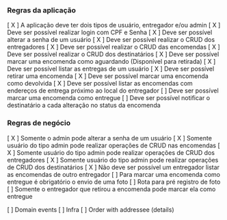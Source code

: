 ### Regras da aplicação

[ X ] A aplicação deve ter dois tipos de usuário, entregador e/ou admin
[ X ] Deve ser possível realizar login com CPF e Senha
[ X ] Deve ser possível alterar a senha de um usuário
[ X ] Deve ser possível realizar o CRUD dos entregadores
[ X ] Deve ser possível realizar o CRUD das encomendas
[ X ] Deve ser possível realizar o CRUD dos destinatários
[ X ] Deve ser possível marcar uma encomenda como aguardando (Disponível para retirada)
[ X ] Deve ser possível listar as entregas de um usuário
[ X ] Deve ser possível retirar uma encomenda
[ X ] Deve ser possível marcar uma encomenda como devolvida
[ X ] Deve ser possível listar as encomendas com endereços de entrega próximo ao local do entregador
[   ] Deve ser possível marcar uma encomenda como entregue
[   ] Deve ser possível notificar o destinatário a cada alteração no status da encomenda

### Regras de negócio

[ X ] Somente o admin pode alterar a senha de um usuário
[ X ] Somente usuário do tipo admin pode realizar operações de CRUD nas encomendas
[ X ] Somente usuário do tipo admin pode realizar operações de CRUD dos entregadores
[ X ] Somente usuário do tipo admin pode realizar operações de CRUD dos destinatários
[ X ] Não deve ser possível um entregador listar as encomendas de outro entregador
[   ] Para marcar uma encomenda como entregue é obrigatório o envio de uma foto
    [   ] Rota para pré registro de foto
[   ] Somente o entregador que retirou a encomenda pode marcar ela como entregue


[   ] Domain events
[   ] Infra
[   ] Order with addressee (details)